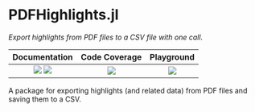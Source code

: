 # PDFHighlights.jl

_Export highlights from PDF files to a CSV file with one call._

| __Documentation__                                                         | __Code Coverage__               | **Playground**                        |
|:-------------------------------------------------------------------------:|:-------------------------------:|:-------------------------------------:|
| [![][docs-stable-img]][docs-stable-url] [![][docs-dev-img]][docs-dev-url] | [![][codecov-img]][codecov-url] | [![][playground-img]][playground-url] |

[docs-stable-img]: https://img.shields.io/badge/docs-stable-blue.svg
[docs-stable-url]: https://paveloom-j.github.io/PDFHighlights.jl

[docs-dev-img]: https://img.shields.io/badge/docs-dev-blue.svg
[docs-dev-url]: https://paveloom-j.github.io/PDFHighlights.jl/dev

[codecov-img]: https://codecov.io/gh/paveloom-j/PDFHighlights.jl/branch/master/graph/badge.svg
[codecov-url]: https://codecov.io/gh/paveloom-j/PDFHighlights.jl

[playground-img]: https://mybinder.org/badge_logo.svg
[playground-url]: https://mybinder.org/v2/gh/paveloom-j/PDFHighlights.jl/master?urlpath=lab/tree/playground.ipynb

A package for exporting highlights (and related data) from PDF files and saving them to a CSV.
